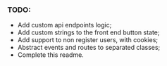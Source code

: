 ### TODO:
* Add custom api endpoints logic;
* Add custom strings to the front end button state;
* Add support to non register users, with cookies;
* Abstract events and routes to separated classes;
* Complete this readme.
